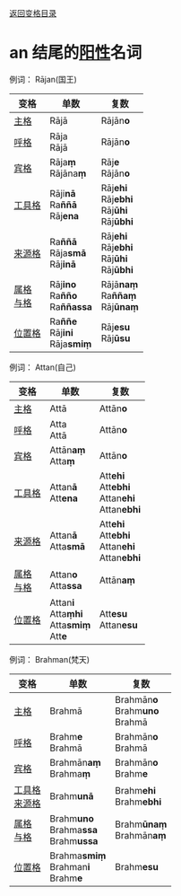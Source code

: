 [返回变格目录](readme.md)

# an 结尾的[阳性](masculime.md)名词

例词： Rājan(国王)

| 变格 | 单数 |复数 |
| --- | ----- | ------ |
| [主格](nom.md) | Rājā |  Rājān**o** | 
| [呼格](voc.md) | Rāja<br>Rājā |  Rājān**o** |
| [宾格](acc.md) | Rāja**ṃ**<br>Rājāna**ṃ** |  Rāj**e**<br>Rājān**o** |
| [工具格](instr.md) | Rāji**nā**<br>Ra**ññā**<br>Rāj**ena** | Rāj**ehi**<br>Rāj**ebhi**<br>Rāj**ūhi**<br>Rāj**ūbhi** | 
| [来源格](abl.md) | Ra**ññā**<br>Rāja**smā**<br>Rāj**inā** | Rāj**ehi**<br>Rāj**ebhi**<br>Rāj**ūhi**<br>Rāj**ūbhi** | 
| [属格](gen.md)<br>[与格](dat.md) | Rāj**ino**<br>Ra**ñño**<br>Ra**ññassa** |  Rājā**naṃ**<br>Ra**ññaṃ**<br>Rāj**ūnaṃ** | 
| [位置格](loc.md) | Ra**ññe**<br>Rāj**ini**<br>Rāja**smiṃ** |  Rāj**esu**<br>Rāj**ūsu** | 


例词： Attan(自己)

| 变格 | 单数 |复数 |
| --- | ----- | ------ |
| [主格](nom.md) | Attā | Attān**o** | 
| [呼格](voc.md) | Atta<br>Attā  |  Attān**o** | 
| [宾格](acc.md) | Attān**aṃ**<br>Atta**ṃ** |  Attān**o** | 
| [工具格](instr.md) | Attan**ā**<br>Att**ena** |  Att**ehi**<br>Att**ebhi**<br>Attan**ehi**<br>Attan**ebhi** | 
| [来源格](abl.md) | Attan**ā**<br>Atta**smā**  | Att**ehi**<br>Att**ebhi**<br>Attan**ehi**<br>Attan**ebhi** | 
| [属格](gen.md)<br>[与格](dat.md) | Attan**o**<br>Atta**ssa** |  Attān**aṃ** | 
| [位置格](loc.md) | Attan**i**<br>Atta**ṃhi**<br>Atta**smiṃ**<br>Att**e** |  Att**esu**<br>Attan**esu** | 


例词： Brahman(梵天)

| 变格 | 单数 |复数 |
| --- | ----- | ------ |
| [主格](nom.md) | Brahmā | Brahmān**o**<br>Brahm**uno**<br>Brahmā  |
| [呼格](voc.md) | Brahm**e**<br>Brahmā | Brahmān**o**<br>Brahmā |
| [宾格](acc.md) | Brahmān**aṃ**<br>Brahma**ṃ** | Brahmān**o**<br>Brahm**e**  |
| [工具格](instr.md)<br>[来源格](abl.md)  | Brahm**unā** | Brahm**ehi**<br>Brahm**ebhi**  |
| [属格](gen.md)<br>[与格](dat.md) | Brahm**uno**<br>Brahma**ssa**<br>Brahm**ussa** | Brahm**ūnaṃ**<br>Brahmān**aṃ** |
| [位置格](loc.md) | Brahma**smiṃ**<br>Brahman**i**<br>Brahm**e** | Brahm**esu** |